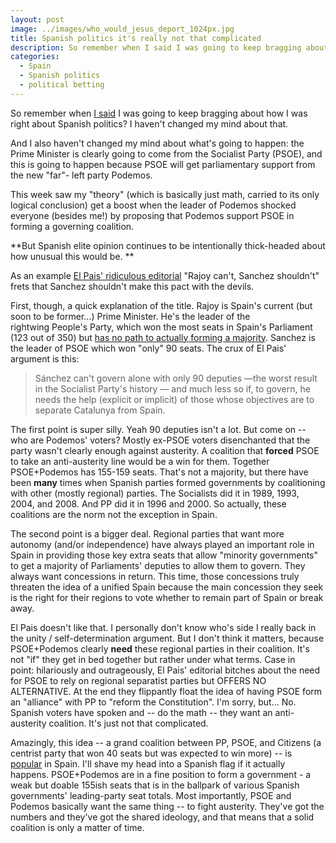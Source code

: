 ```yaml
---
layout: post
image: ../images/who_would_jesus_deport_1024px.jpg
title: Spanish politics it's really not that complicated
description: So remember when I said I was going to keep bragging about how I was right about Spanish politics? I haven't changed my mind about that.
categories:
  - Spain
  - Spanish politics
  - political betting
---
```


So remember when <a href="https://foodandpoliticking.wordpress.com/2016/01/21/its-in-various-spanish-party-leaders-interest-to-pretend-that-spanish-politics-are-in-disarray-even-though-the-path-forward-psoe-podemos-regional-parties-is-so-obvious/">I said</a> I was going to keep bragging about how I was right about Spanish politics? I haven't changed my mind about that.

And I also haven't changed my mind about what's going to happen: the Prime Minister is clearly going to come from the Socialist Party (PSOE), and this is going to happen because PSOE will get parliamentary support from the new "far"- left party Podemos.

This week saw my "theory" (which is basically just math, carried to its only logical conclusion) get a boost when the leader of Podemos shocked everyone (besides me!) by proposing that Podemos support PSOE in forming a governing coalition.

**But Spanish elite opinion continues to be intentionally thick-headed about how unusual this would be. **

As an example <a href="http://elpais.com/elpais/2016/01/21/opinion/1453404179_980796.html">El Pais' ridiculous editorial</a> "Rajoy can't, Sanchez shouldn't" frets that Sanchez shouldn't make this pact with the devils.

First, though, a quick explanation of the title. Rajoy is Spain's current (but soon to be former...) Prime Minister. He's the leader of the rightwing People's Party, which won the most seats in Spain's Parliament (123 out of 350) but <a href="https://foodandpoliticking.wordpress.com/2016/01/20/spains-not-in-crisis/">has no path to actually forming a majority</a>. Sanchez is the leader of PSOE which won "only" 90 seats. The crux of El Pais' argument is this:

>Sánchez can't govern alone with only 90 deputies —the worst result in the Socialist Party's history — and much less so if, to govern, he needs the help (explicit or implicit) of those whose objectives are to separate Catalunya from Spain.

The first point is super silly. Yeah 90 deputies isn't a lot. But come on -- who are Podemos' voters? Mostly ex-PSOE voters disenchanted that the party wasn't clearly enough against austerity. A coalition that **forced** PSOE to take an anti-austerity line would be a win for them. Together PSOE+Podemos has 155-159 seats. That's not a majority, but there have been **many** times when Spanish parties formed governments by coalitioning with other (mostly regional) parties. The Socialists did it in 1989, 1993, 2004, and 2008. And PP did it in 1996 and 2000. So actually, these coalitions are the norm not the exception in Spain.

The second point is a bigger deal. Regional parties that want more autonomy (and/or independence) have always played an important role in Spain in providing those key extra seats that allow "minority governments" to get a majority of Parliaments' deputies to allow them to govern. They always want concessions in return. This time, those concessions truly threaten the idea of a unified Spain because the main concession they seek is the right for their regions to vote whether to remain part of Spain or break away.

El Pais doesn't like that. I personally don't know who's side I really back in the unity / self-determination argument. But I don't think it matters, because PSOE+Podemos clearly **need** these regional parties in their coalition. It's not "if" they get in bed together but rather under what terms. Case in point: hilariously and outrageously, El Pais' editorial bitches about the need for PSOE to rely on regional separatist parties but OFFERS NO ALTERNATIVE. At the end they flippantly float the idea of having PSOE form an "alliance" with PP to "reform the Constitution". I'm sorry, but... No. Spanish voters have spoken and -- do the math -- they want an anti-austerity coalition. It's just not that complicated.

Amazingly, this idea -- a grand coalition between PP, PSOE, and Citizens (a centrist party that won 40 seats but was expected to win more) -- is <a href="http://elpais.com/elpais/2016/01/21/opinion/1453404179_980796.html">popular</a> in Spain. I'll shave my head into a Spanish flag if it actually happens. PSOE+Podemos are in a fine position to form a government - a weak but doable 155ish seats that is in the ballpark of various Spanish governments' leading-party seat totals. Most importantly, PSOE and Podemos basically want the same thing -- to fight austerity. They've got the numbers and they've got the shared ideology, and that means that a solid coalition is only a matter of time.
